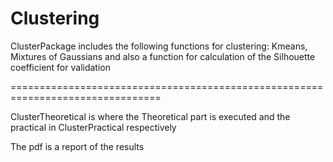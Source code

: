 # Clustering

ClusterPackage includes the following functions for clustering: Kmeans, Mixtures of Gaussians and also a function for calculation of the Silhouette coefficient for validation


================================================================================

ClusterTheoretical is where the Theoretical part is executed and the practical in ClusterPractical respectively

The pdf is a report of the results
